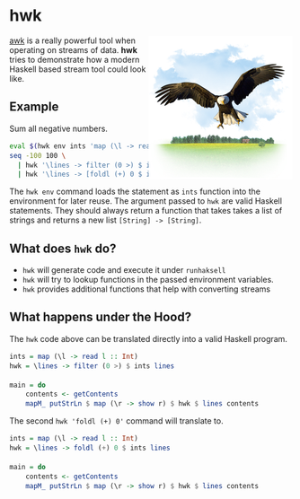 # hwk

<img align="right" alt="hwk" src="hwk.png" />

[awk](https://en.wikipedia.org/wiki/AWK) is a really powerful tool when operating on streams
of data. **hwk** tries to demonstrate how a modern Haskell based stream tool could look like.

## Example

Sum all negative numbers.

```bash
eval $(hwk env ints 'map (\l -> read l :: Int)')
seq -100 100 \
  | hwk '\lines -> filter (0 >) $ ints lines' \
  | hwk '\lines -> [foldl (+) 0 $ ints lines]}'
```

The `hwk env` command loads the statement as `ints` function into the environment for later reuse.
The argument passed to `hwk` are valid Haskell statements. They should always
return a function that takes takes a list of strings and returns a new list `[String] -> [String]`.

## What does `hwk` do?

- `hwk` will generate code and execute it under `runhaksell`
- `hwk` will try to lookup functions in the passed environment variables.
- `hwk` provides additional functions that help with converting streams

## What happens under the Hood?

The `hwk` code above can be translated directly into a valid Haskell program.

```haskell
ints = map (\l -> read l :: Int)
hwk = \lines -> filter (0 >) $ ints lines

main = do
    contents <- getContents
    mapM_ putStrLn $ map (\r -> show r) $ hwk $ lines contents
```

The second `hwk 'foldl (+) 0'` command will translate to.

```haskell
ints = map (\l -> read l :: Int)
hwk = \lines -> foldl (+) 0 $ ints lines

main = do
    contents <- getContents
    mapM_ putStrLn $ map (\r -> show r) $ hwk $ lines contents
```
